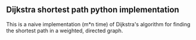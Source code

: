 ## Dijkstra shortest path python implementation

This is a naive implementation (m*n time) of Dijkstra's algorithm for finding the shortest path in a weighted, directed graph.

